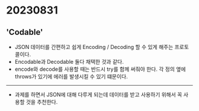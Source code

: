 # 20230831
## 'Codable'
- JSON 데이터를 간편하고 쉽게 Encoding / Decoding 할 수 있게 해주는 프로토콜이다.
- Encodable과 Decodable 둘다 채택한 것과 같다.
- encode와 decode를 사용할 때는 반드시 try를 함께 써줘야 한다. 각 정의 옆에 throws가 있기에 에러를 발생시킬 수 있기 떄문이다.
---
- 과제를 하면서 JSON에 대해 다루게 되는데 데이터를 받고 사용하기 위해서 꼭 사용할 것을 추천한다.